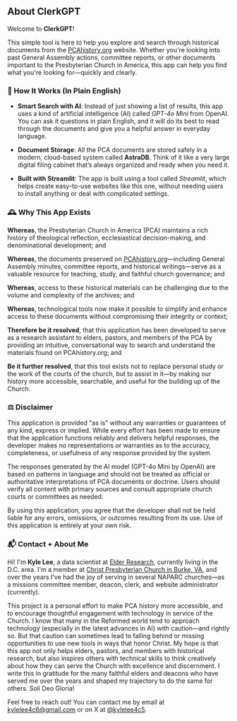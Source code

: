 
## About ClerkGPT

Welcome to **ClerkGPT**!

This simple tool is here to help you explore and search through historical documents from the [PCAhistory.org](https://www.pcahistory.org) website. Whether you're looking into past General Assembly actions, committee reports, or other documents important to the Presbyterian Church in America, this app can help you find what you're looking for—quickly and clearly.

### 🤖 How It Works (In Plain English)

* **Smart Search with AI**: Instead of just showing a list of results, this app uses a kind of artificial intelligence (AI) called *GPT-4o Mini* from OpenAI. You can ask it questions in plain English, and it will do its best to read through the documents and give you a helpful answer in everyday language.

* **Document Storage**: All the PCA documents are stored safely in a modern, cloud-based system called **AstraDB**. Think of it like a very large digital filing cabinet that’s always organized and ready when you need it.

* **Built with Streamlit**: The app is built using a tool called *Streamlit*, which helps create easy-to-use websites like this one, without needing users to install anything or deal with complicated settings.

### 🕰️ Why This App Exists

**Whereas**, the Presbyterian Church in America (PCA) maintains a rich history of theological reflection, ecclesiastical decision-making, and denominational development; and

**Whereas**, the documents preserved on [PCAhistory.org](https://www.pcahistory.org)—including General Assembly minutes, committee reports, and historical writings—serve as a valuable resource for teaching, study, and faithful church governance; and

**Whereas**, access to these historical materials can be challenging due to the volume and complexity of the archives; and

**Whereas**, technological tools now make it possible to simplify and enhance access to these documents without compromising their integrity or context;

**Therefore be it resolved**, that this application has been developed to serve as a research assistant to elders, pastors, and members of the PCA by providing an intuitive, conversational way to search and understand the materials found on PCAhistory.org; and

**Be it further resolved**, that this tool exists not to replace personal study or the work of the courts of the church, but to assist in it—by making our history more accessible, searchable, and useful for the building up of the Church.

### ⚖️ Disclaimer

This application is provided "as is" without any warranties or guarantees of any kind, express or implied. While every effort has been made to ensure that the application functions reliably and delivers helpful responses, the developer makes no representations or warranties as to the accuracy, completeness, or usefulness of any response provided by the system.

The responses generated by the AI model (GPT-4o Mini by OpenAI) are based on patterns in language and should not be treated as official or authoritative interpretations of PCA documents or doctrine. Users should verify all content with primary sources and consult appropriate church courts or committees as needed.

By using this application, you agree that the developer shall not be held liable for any errors, omissions, or outcomes resulting from its use. Use of this application is entirely at your own risk.

### 📬 Contact + About Me

Hi! I'm **Kyle Lee**, a data scientist at [Elder Research](https://www.linkedin.com/company/elder-research-inc/posts/?feedView=all), currently living in the D.C. area. I'm a member at [Christ Presbyterian Church in Burke, VA](https://www.cpcburke.org), and over the years I've had the joy of serving in several NAPARC churches—as a missions committee member, deacon, clerk, and website administrator (currently).

This project is a personal effort to make PCA history more accessible, and to encourage thoughtful engagement with technology in service of the Church. I know that many in the Reformed world tend to approach technology (especially in the latest advances in AI) with caution—and rightly so. But that caution can sometimes lead to falling behind or missing opportunities to use new tools in ways that honor Christ. My hope is that this app not only helps elders, pastors, and members with historical research, but also inspires others with technical skills to think creatively about how they can serve the Church with excellence and discernment. I write this in gratitude for the many faithful elders and deacons who have served me over the years and shaped my trajectory to do the same for others. Soli Deo Gloria!

Feel free to reach out! You can contact me by email at [kylelee4c6@gmail.com](mailto:kylelee4c6@gmail.com) or on X at [@kylelee4c5](https://x.com/kylelee4c5).